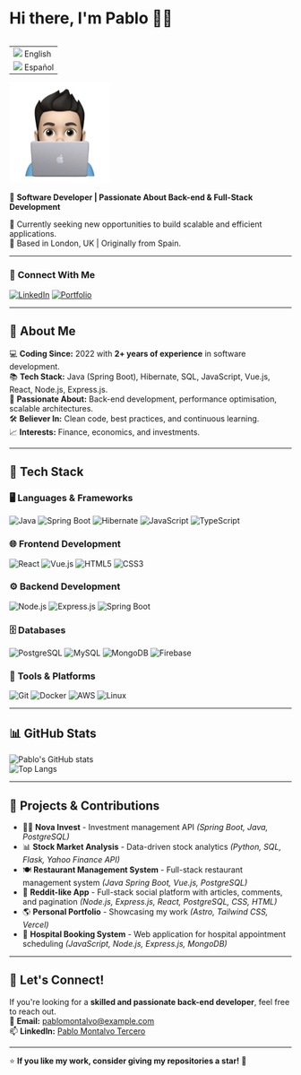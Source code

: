 # Hi there, I'm Pablo 👋🏼

<table align="right">
  <tr><td><img src="https://upload.wikimedia.org/wikipedia/en/a/ae/Flag_of_the_United_Kingdom.svg" height="13"> English</td></tr>
 <tr><td><img src="https://upload.wikimedia.org/wikipedia/commons/9/9a/Flag_of_Spain.svg" height="13"> Español</td></tr>
</table>

<img src="https://github.com/gartnerleandro/gartnerleandro/blob/main/uploads/animoji.png?raw=true" width="180">

🎯 **Software Developer | Passionate About Back-end & Full-Stack Development**  

🚀 Currently seeking new opportunities to build scalable and efficient applications.  
📍 Based in London, UK | Originally from Spain.  

---

### 🔗 **Connect With Me**
[![LinkedIn](https://img.shields.io/badge/LinkedIn-Pablo%20Montalvo%20Tercero-blue?style=flat&logo=linkedin)](https://www.linkedin.com/in/pablo-montalvo-tercero/)
[![Portfolio](https://img.shields.io/badge/Portfolio-Visit-orange?style=flat&logo=globe)](https://portfolio-pablo-montalvo-tercero.vercel.app)

---

## 🤖 **About Me**
💻 **Coding Since:** 2022 with **2+ years of experience** in software development.  
📚 **Tech Stack:** Java (Spring Boot), Hibernate, SQL, JavaScript, Vue.js, React, Node.js, Express.js.  
🚀 **Passionate About:** Back-end development, performance optimisation, scalable architectures.  
🛠️ **Believer In:** Clean code, best practices, and continuous learning.  
📈 **Interests:** Finance, economics, and investments.  

---

## 🚀 **Tech Stack**
### 🖥️ **Languages & Frameworks**  
![Java](https://img.shields.io/badge/Java-ED8B00?style=flat&logo=java&logoColor=white)
![Spring Boot](https://img.shields.io/badge/Spring_Boot-6DB33F?style=flat&logo=spring-boot&logoColor=white)
![Hibernate](https://img.shields.io/badge/Hibernate-59666C?style=flat&logo=hibernate&logoColor=white)
![JavaScript](https://img.shields.io/badge/JavaScript-F7DF1E?style=flat&logo=javascript&logoColor=black)
![TypeScript](https://img.shields.io/badge/TypeScript-007ACC?style=flat&logo=typescript&logoColor=white)

### 🌐 **Frontend Development**  
![React](https://img.shields.io/badge/React-61DAFB?style=flat&logo=react&logoColor=black)
![Vue.js](https://img.shields.io/badge/Vue.js-4FC08D?style=flat&logo=vuedotjs&logoColor=white)
![HTML5](https://img.shields.io/badge/HTML5-E34F26?style=flat&logo=html5&logoColor=white)
![CSS3](https://img.shields.io/badge/CSS3-1572B6?style=flat&logo=css3&logoColor=white)

### ⚙️ **Backend Development**  
![Node.js](https://img.shields.io/badge/Node.js-43853D?style=flat&logo=node.js&logoColor=white)
![Express.js](https://img.shields.io/badge/Express.js-000000?style=flat&logo=express&logoColor=white)
![Spring Boot](https://img.shields.io/badge/Spring_Boot-6DB33F?style=flat&logo=spring-boot&logoColor=white)

### 🗄️ **Databases**  
![PostgreSQL](https://img.shields.io/badge/PostgreSQL-316192?style=flat&logo=postgresql&logoColor=white)
![MySQL](https://img.shields.io/badge/MySQL-4479A1?style=flat&logo=mysql&logoColor=white)
![MongoDB](https://img.shields.io/badge/MongoDB-4EA94B?style=flat&logo=mongodb&logoColor=white)
![Firebase](https://img.shields.io/badge/Firebase-FFCA28?style=flat&logo=firebase&logoColor=black)

### 🔧 **Tools & Platforms**  
![Git](https://img.shields.io/badge/Git-F05032?style=flat&logo=git&logoColor=white)
![Docker](https://img.shields.io/badge/Docker-2496ED?style=flat&logo=docker&logoColor=white)
![AWS](https://img.shields.io/badge/AWS-232F3E?style=flat&logo=amazon-aws&logoColor=white)
![Linux](https://img.shields.io/badge/Linux-FCC624?style=flat&logo=linux&logoColor=black)

---

## 📊 **GitHub Stats**
![Pablo's GitHub stats](https://github-readme-stats.vercel.app/api?username=PabloProgramming&show_icons=true&theme=merko)  
![Top Langs](https://github-readme-stats.vercel.app/api/top-langs/?username=PabloProgramming&layout=donut-vertical&langs_count=10&theme=merko)

---

## 📂 **Projects & Contributions**
- 👨‍💻 **Nova Invest** - Investment management API *(Spring Boot, Java, PostgreSQL)*  
- 📊 **Stock Market Analysis** - Data-driven stock analytics *(Python, SQL, Flask, Yahoo Finance API)*  
- 🍽️ **Restaurant Management System** - Full-stack restaurant management system *(Java Spring Boot, Vue.js, PostgreSQL)*  
- 📰 **Reddit-like App** - Full-stack social platform with articles, comments, and pagination *(Node.js, Express.js, React, PostgreSQL, CSS, HTML)*  
- 🌎 **Personal Portfolio** - Showcasing my work *(Astro, Tailwind CSS, Vercel)*  
- 🏥 **Hospital Booking System** - Web application for hospital appointment scheduling *(JavaScript, Node.js, Express.js, MongoDB)* 



---

## 🎯 **Let's Connect!**  
If you're looking for a **skilled and passionate back-end developer**, feel free to reach out.  
💌 **Email:** [pablomontalvo@example.com](mailto:pablomontalvo@example.com)  
📫 **LinkedIn:** [Pablo Montalvo Tercero](https://www.linkedin.com/in/pablo-montalvo-tercero/)  

---

⭐ **If you like my work, consider giving my repositories a star!** 🌟  


